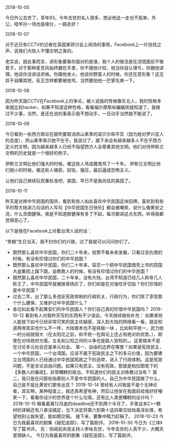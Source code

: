 2018-10-05

今日外公去世了，享年93，今年去世的名人很多，想必他这一走也不孤单。外公，咱爷孙一场也是缘分，一路走好！

2018-10-07

对于近日有CCTV的记者在英国某研讨会上闹场的事情，Facebook上一片挞伐之声，说我们大陆人不懂文明之类的。

老实说，就此事而言，讲形象要看你面对的是谁，我个人的做法是在流氓面前不做君子，对于那种麦克风始终霸在手里，你不跟他计较，他当你自认理亏，你跟他讲理。他说你没讲话资格。你跟他发火，他说你野蛮人的时候，你还在意形象？这无异于自曝其短，反正怎样都要被他骂，当然要拍他一巴掌先爽一下。

2018-10-08

因为昨天就CCTV在Facebook上的争论，被人说我的性格像东北人，我的性格本来就比较hacker，如果不知道这种性格，看看福尔摩斯和蝙蝠侠就知道了。我做过不少事，当然，是还在说的事表示我不想动手，一旦动手当然就不能说了。

2018-10-09

今日看到一些西方舆论在鼓吹要取消昂山素季的诺贝尔和平奖（因为她对罗兴亚人的态度），昂山素季表示她不在乎。我说过了，接下来会有越来越多人不在乎西方定义的文明，因为越来越多人已经不指望西方人会尊重其他文明。他们对待伊斯兰文明的历史就是一个很好的例子。

伊斯兰文明比他们强大的时候，被这些人骂成魔鬼骂了一千年。 伊斯兰文明比他们弱小的时候，被这些人殖民，奴役，强压，最后逼成恐怖主义。

让他们自己继续玩双重标准吧，美国，早已不是我向往的美国了。

2018-10-11

昨天是对岸中华民国的国庆，看到有些人如此喜欢中华民国这块招牌，喜欢到有些平时帮大陆讲几句话的人写句【中华民国生日快乐】都会被嘲笑，说什么像黄安之流，什么贪图健保。我是不知道那健保有多了不起，每次都讲这点东西，听得我都觉得恶心了。

以下是我在Facebook上对着台湾人说的话：

“贵朝”生日当天，我不扫你们的兴致，过了我就可以问问你们了。

* 既然那么喜欢中华民国，你们二十年来，投票不看未来发展，只看过去仇恨的时候。有没有珍惜过你们的中华民国？
* 既然那么喜欢中华民国，你们二十年来，容忍一个把中华民国借壳上市的窃国大盗集团上蹿下跳，自欺欺人的时候，有没有珍惜过你们的中华民国？
* 既然那么喜欢中华民国，二十年来，没有大陆，台湾不知道已经几人称帝几人称王了，中华民国早就被挫骨扬灰了，你们却是在对谁咬牙切齿？你们珍惜的是中华民国？
* 过去二年，出了那么多违反宪政体制的行政机关，行政行为，你们除了享受那个什么健保，又维护过中华民国什么？
* 各位如此看不起黄安们的中华民国人？你们自己真的珍惜中华民国吗？
2018-10-12
看到有人对我昨天写的东西有不少误会。今天继续做些补充：
如果某些人能放下如今已经非常可笑的民主优越感，深入到大陆的网络看一看，就会知道两岸其实也什么不一样，大陆根本也不是铁板一块 ，比如和平统一，武力统一的分歧就很大（在太阳花之前，和平统一在舆论上还占有绝对的优势。），即使在对待政府方面，五毛和公知之间的斗争也是路人皆知的，。这里根本不是在讨论多元社会还是单元社会。
第一，自由的边界在哪里？如果是宪政民主，一个中华民国，一个台湾国，应该不属于宪政民主之下的多元价值，因为要建立台湾国的人已经通过中华民国宪政之下的选举，进入了行政体制。这是宪政问题，不是言论自由问题。如果只有民主，没有宪政，那就是柏拉图笔下的【多数人的暴政】，非常糟糕的政治，不知道你们的民主训练教过没有？
第二，我只是在问那些指着别人不爱中华民国的人，自己为中华民国做了什么，自己是不是比黄安们更有出息？
2018-10-14
曾经有人问我是不是个无神论者，其实啊，某种程度上，我还真希望有神，然后让他坐在我面前给我好好嘲笑一下，看看你设计的世界是个什么垃圾。还有比人类更糟糕的设计吗？
2018-10-15
眼看着离12月底的deadline还不到两个半月了，手里这本C++教材的译稿还有八章没搞定，当下决定将第六到第十这四章交给陆禹淳处理，希望他别让我失望，能如期交稿。
接下来，要集中精力赶稿了。
2018-10-23
今日为我最喜欢的剧集《疑犯追踪》，写了篇剧评。
2018-10-30
今日为《三体》写了篇书评。
另：惊闻前央视主持人李咏去世，今年去世的人真不少，大概天堂很缺人。 今日为我最喜欢的剧集《疑犯追踪》，写了篇剧评。
